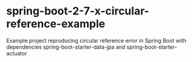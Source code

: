 # spring-boot-2-7-x-circular-reference-example
Example project reproducing circular reference error in Spring Boot with dependencies spring-boot-starter-data-jpa and spring-boot-starter-actuator
